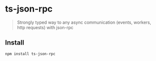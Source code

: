 # ts-json-rpc


>Strongly typed way to any async communication (events, workers, http requests) with json-rpc 

## Install

```bash
npm install ts-json-rpc
```
